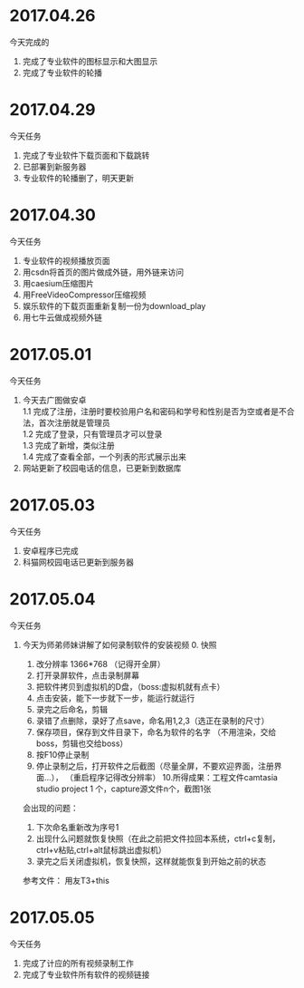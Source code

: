 # 2017.04.26
今天完成的  
1. 完成了专业软件的图标显示和大图显示  
1. 完成了专业软件的轮播  
# 2017.04.29
今天任务
1. 完成了专业软件下载页面和下载跳转  
1. 已部署到新服务器  
1. 专业软件的轮播删了，明天更新
# 2017.04.30
今天任务
1. 专业软件的视频播放页面  
1. 用csdn将首页的图片做成外链，用外链来访问  
1. 用caesium压缩图片  
1. 用FreeVideoCompressor压缩视频  
1. 娱乐软件的下载页面重新复制一份为download_play
1. 用七牛云做成视频外链
# 2017.05.01
今天任务
1. 今天去广图做安卓  
  1.1 完成了注册，注册时要校验用户名和密码和学号和性别是否为空或者是不合法，首次注册就是管理员  
  1.2 完成了登录，只有管理员才可以登录  
  1.3 完成了新增，类似注册  
  1.4 完成了查看全部，一个列表的形式展示出来  
2. 网站更新了校园电话的信息，已更新到数据库  
# 2017.05.03
今天任务
1. 安卓程序已完成
2. 科猫网校园电话已更新到服务器
# 2017.05.04
今天任务
1. 今天为师弟师妹讲解了如何录制软件的安装视频
      0. 快照
      1. 改分辨率 1366*768   （记得开全屏）
      2. 打开录屏软件，点击录制屏幕
      3. 把软件拷贝到虚拟机的D盘，（boss:虚拟机就有点卡）
      4. 点击安装，能下一步就下一步，能运行就运行
      5. 录完之后命名，剪辑
      6. 录错了点删除，录好了点save，命名用1,2,3（选正在录制的尺寸）
      7. 保存项目，保存到文件目录下，命名为软件的名字   （不用渲染，交给boss，剪辑也交给boss）
      8. 按F10停止录制
      9. 停止录制之后，打开软件之后截图（尽量全屏，不要欢迎界面，注册界面...），   （重启程序记得改分辨率）
      10.所得成果：工程文件camtasia studio project  1 个，capture源文件n个，截图1张

      会出现的问题：
      1. 下次命名重新改为序号1
      2. 出现什么问题就恢复快照（在此之前把文件拉回本系统，ctrl+c复制，ctrl+v粘贴,ctrl+alt鼠标跳出虚拟机）
      3. 录完之后关闭虚拟机，恢复快照，这样就能恢复到开始之前的状态


      参考文件：   用友T3+this
# 2017.05.05
今天任务
1. 完成了计应的所有视频录制工作
2. 完成了专业软件所有软件的视频链接
